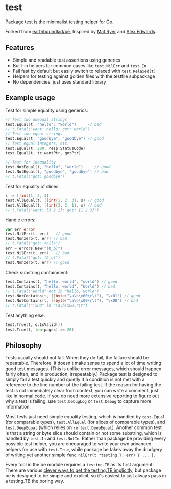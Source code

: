 # test  
Package test is the minimalist testing helper for Go.

Forked from [earthboundkid/be](https://github.com/earthboundkid/be), Inspired by [Mat Ryer](https://github.com/matryer/is) and [Alex Edwards](https://www.alexedwards.net/blog/easy-test-assertions-with-go-generics).

## Features

- Simple and readable test assertions using generics
- Built-in helpers for common cases like `test.NilErr` and `test.In`
- Fail fast by default but easily switch to relaxed with `test.Relaxed(t)`
- Helpers for testing against golden files with the testfile subpackage
- No dependencies: just uses standard library

## Example usage

Test for simple equality using generics:

```go
// Test two unequal strings
test.Equal(t, "hello", "world")     // bad
// t.Fatal("want: hello; got: world")
// Test two equal strings
test.Equal(t, "goodbye", "goodbye") // good
// Test equal integers, etc.
test.Equal(t, 200, resp.StatusCode)
test.Equal(t, tc.wantPtr, gotPtr)

// Test for inequality
test.NotEqual(t, "hello", "world")     // good
test.NotEqual(t, "goodbye", "goodbye") // bad
// t.Fatal("got: goodbye")
```

Test for equality of slices:

```go
s := []int{1, 2, 3}
test.AllEqual(t, []int{1, 2, 3}, s) // good
test.AllEqual(t, []int{3, 2, 1}, s) // bad
// t.Fatal("want: [3 2 1]; got: [1 2 3]")
```

Handle errors:

```go
var err error
test.NilErr(t, err)   // good
test.Nonzero(t, err) // bad
// t.Fatal("got: <nil>")
err = errors.New("(O_o)")
test.NilErr(t, err)   // bad
// t.Fatal("got: (O_o)")
test.Nonzero(t, err) // good
```

Check substring containment:

```go
test.Contains(t, "hello, world", "world") // good
test.Contains(t, "hello, world", "World") // bad
// t.Fatal("World" not in "hello, world")
test.NotContains(t, []byte("\a\b\x00\r\t"), "\x01") // good
test.NotContains(t, []byte("\a\b\x00\r\t"), "\x00") // bad
// t.Fatal("\x00" in "\a\b\x00\r\t")
```

Test anything else:

```go
test.True(t, o.IsValid())
test.True(t, len(pages) >= 20)
```

## Philosophy
Tests usually should not fail. When they do fail, the failure should be repeatable. Therefore, it doesn't make sense to spend a lot of time writing good test messages. (This is unlike error messages, which should happen fairly often, and in production, irrepeatably.) Package test is designed to simply fail a test quickly and quietly if a condition is not met with a reference to the line number of the failing test. If the reason for having the test is not immediately clear from context, you can write a comment, just like in normal code. If you do need more extensive reporting to figure out why a test is failing, use `test.DebugLog` or `test.Debug` to capture more information.

Most tests just need simple equality testing, which is handled by `test.Equal` (for comparable types), `test.AllEqual` (for slices of comparable types), and `test.DeepEqual` (which relies on `reflect.DeepEqual`). Another common test is that a string or byte slice should contain or not some substring, which is handled by `test.In` and `test.NotIn`. Rather than package be providing every possible test helper, you are encouraged to write your own advanced helpers for use with `test.True`, while package be takes away the drudgery of writing yet another simple `func nilErr(t *testing.T, err) { ... }`.

Every tool in the be module requires a `testing.TB` as its first argument. There are various [clever ways to get the testing.TB implicitly](https://dave.cheney.net/2019/12/08/dynamically-scoped-variables-in-go), but package be is designed to be simple and explicit, so it's easiest to just always pass in a testing.TB the boring way.
